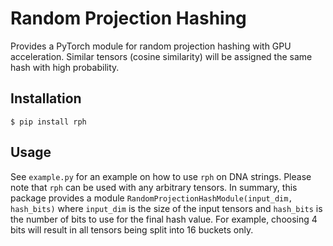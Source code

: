 # Random Projection Hashing

Provides a PyTorch module for random projection hashing with GPU acceleration. Similar tensors (cosine similarity) will be assigned the same hash with high probability.

## Installation
```
$ pip install rph
```

## Usage
See `example.py` for an example on how to use `rph` on DNA strings. Please note that `rph` can be used with any arbitrary tensors. In summary, this package provides a module `RandomProjectionHashModule(input_dim, hash_bits)` where `input_dim` is the size of the input tensors and `hash_bits` is the number of bits to use for the final hash value. For example, choosing 4 bits will result in all tensors being split into 16 buckets only.
